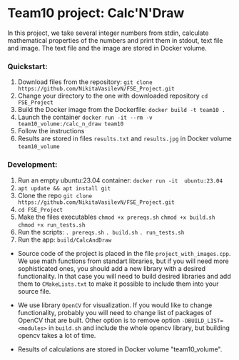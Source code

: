 # Team10 project: Calc'N'Draw

In this project, we take several integer numbers from stdin, calculate mathematical properties of the numbers and print them in stdout, text file and image. The text file and the image are stored in Docker volume.  

### Quickstart:

1. Download files from the repository:
`git clone https://github.com/NikitaVasilevN/FSE_Project.git`
2. Change your directory to the one with downloaded repository
`cd FSE_Project`
3. Build the Docker image from the Dockerfile:
`docker build -t team10 .`
4. Launch the container
`docker run -it --rm -v team10_volume:/calc_n_draw team10`
5. Follow the instructions
6. Results are stored in files `results.txt` and `results.jpg` in Docker volume `team10_volume`


### Development:

1. Run an empty ubuntu:23.04 container:
`docker run -it  ubuntu:23.04`
2. `apt update && apt install git`
3. Clone the repo
`git clone https://github.com/NikitaVasilevN/FSE_Project.git`
4. `cd FSE_Project`
5. Make the files executables
`chmod +x prereqs.sh`
`chmod +x build.sh`
`chmod +x run_tests.sh`
6.  Run the scripts:
`. prereqs.sh`
`. build.sh`
`. run_tests.sh`
7. Run the app:
`build/CalcAndDraw`

* Source code of the project is placed in the file `project_with_images.cpp`. We use math functions from standart libraries, but if you will need more sophisticated ones, you should add a new library with a desired functionality. In that case you will need to build desired libraries and add them to `CMakeLists.txt` to make it possible to include them into your source file.

* We use library `OpenCV` for visualization. If you would like to change functionality, probably you will need to change list of packages of OpenCV that are built. Other option is to remove option `-DBUILD_LIST=<modules>` in `build.sh` and include the whole opencv library, but building opencv takes a lot of time.

* Results of calculations are stored in Docker volume "team10_volume".